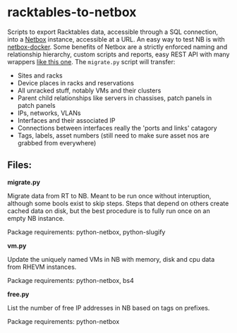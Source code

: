 # racktables-to-netbox

Scripts to export Racktables data, accessible through a SQL connection, into a [Netbox](https://github.com/netbox-community/netbox/) instance, accessible at a URL. An easy way to test NB is with [netbox-docker](https://github.com/netbox-community/netbox-docker). Some benefits of Netbox are a strictly enforced naming and relationship hierarchy, custom scripts and reports, easy REST API with many wrappers [like this one](https://github.com/jagter/python-netbox). The `migrate.py` script will transfer:
- Sites and racks
- Device places in racks and reservations
- All unracked stuff, notably VMs and their clusters
- Parent child relationships like servers in chassises, patch panels in patch panels
- IPs, networks, VLANs
- Interfaces and their associated IP
- Connections between interfaces really the 'ports and links' catagory
- Tags, labels, asset numbers (still need to make sure asset nos are grabbed from everywhere)

## Files:
**migrate.py**

Migrate data from RT to NB. Meant to be run once without interuption, although some bools exist to skip steps.
Steps that depend on others create cached data on disk, but the best procedure is to fully run once on an empty NB instance.

Package requirements: python-netbox, python-slugify

**vm.py**

Update the uniquely named VMs in NB with memory, disk and cpu data from RHEVM instances.

Package requirements: python-netbox, bs4

**free.py**

List the number of free IP addresses in NB based on tags on prefixes.

Package requirements: python-netbox
